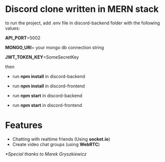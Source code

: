 # Discord clone written in MERN stack

to run the project, add .env file in discord-backend folder with the following values:

**API_PORT**=5002

**MONGO_URI**= your mongo db connection string

**JWT_TOKEN_KEY**=SomeSecretKey

then 

* run **npm install** in discord-backend
* run **npm install** in discord-frontend
 
* run **npm start** in discord-backend
* run **npm start** in discord-frontend


# Features

* Chatting with realtime friends (Using **socket.io**)
* Create video chat groups (using **WebRTC**)





_*Special thanks to Marek Gryszkiewicz_
